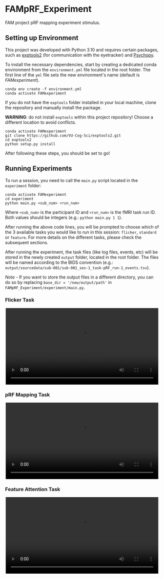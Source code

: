 # FAMpRF_Experiment

FAM project pRF mapping experiment stimulus.

## Setting up Environment

This project was developed with Python 3.10 and requires certain packages, such as [exptools2](https://github.com/VU-Cog-Sci/exptools2) (for communication with the eyetracker) and [Psychopy](https://www.psychopy.org/download.html).

To install the necessary dependencies, start by creating a dedicated conda environment from the `environment.yml` file located in the root folder. The first line of the `yml` file sets the new environment's name (default is *FAMexperiment*). 

```
conda env create -f environment.yml
conda activate FAMexperiment
```

If you do not have the `exptools` folder installed in your local machine, clone the repository and manually install the package. 

**WARNING**: do not install `exptools` within this project repository! Choose a different location to avoid conflicts.


```
conda activate FAMexperiment
git clone https://github.com/VU-Cog-Sci/exptools2.git
cd exptools2
python setup.py install
```

After following these steps, you should be set to go!

## Running Experiments

To run a session, you need to call the `main.py` script located in the `experiment` folder:

```
conda activate FAMexperiment
cd experiment
python main.py <sub_num> <run_num>
```

Where `<sub_num>` is the participant ID and `<run_num>` is the fMRI task run ID. Both values should be integers (e.g.: `python main.py 1 1`).

After running the above code lines, you will be prompted to choose which of the 3 available tasks you would like to run in this session: `flicker`, `standard` or `feature`. For more details on the different tasks, please check the subsequent sections.

After running the experiment, the task files (like log files, events, etc) will be stored in the newly created `output` folder, located in the root folder. The files will be named according to the BIDS convention (e.g.: `output/sourcedata/sub-001/sub-001_ses-1_task-pRF_run-1_events.tsv`).

*Note* - If you want to store the output files in a different directory, you can do so by replacing `base_dir = '/new/output/path'` in `FAMpRF_Experiment/experiment/main.py`.


### Flicker Task

<p align="center">
  <video src="https://github.com/user-attachments/assets/4dde1113-759a-4eb1-bd42-33d59042379c" width="500px"></video>
</p>

### pRF Mapping Task

<p align="center">
  <video src="https://github.com/user-attachments/assets/a1ce43f9-1c5a-410e-b90e-af029553b6be" width="500px"></video>
</p>

### Feature Attention Task

<p align="center">
  <video src="https://github.com/user-attachments/assets/169eb9cc-8c4e-440e-8991-621cad9eaf79" width="500px"></video>
</p>



